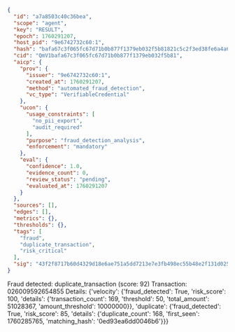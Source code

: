 ```json
{
  "id": "a7a8503c40c36bea",
  "scope": "agent",
  "key": "RESULT",
  "epoch": 1760291207,
  "host_pid": "9e6742732c60:1",
  "hash": "bafa67c3f065fc67d71b0b877f1379eb032f5b81821c5c2f3ed38fe6a4a68280",
  "cid": "QmV1bafa67c3f065fc67d71b0b877f1379eb032f5b81",
  "aicp": {
    "prov": {
      "issuer": "9e6742732c60:1",
      "created_at": 1760291207,
      "method": "automated_fraud_detection",
      "vc_type": "VerifiableCredential"
    },
    "ucon": {
      "usage_constraints": [
        "no_pii_export",
        "audit_required"
      ],
      "purpose": "fraud_detection_analysis",
      "enforcement": "mandatory"
    },
    "eval": {
      "confidence": 1.0,
      "evidence_count": 0,
      "review_status": "pending",
      "evaluated_at": 1760291207
    }
  },
  "sources": [],
  "edges": [],
  "metrics": {},
  "thresholds": {},
  "tags": [
    "fraud",
    "duplicate_transaction",
    "risk_critical"
  ],
  "sig": "43f2f8717b60d4329d18e6ae751a5dd7213e7e3fb498ec55b48e2f131d025914"
}
```

Fraud detected: duplicate_transaction (score: 92)
Transaction: 026009592654855
Details: {'velocity': {'fraud_detected': True, 'risk_score': 100, 'details': {'transaction_count': 169, 'threshold': 50, 'total_amount': 51028367, 'amount_threshold': 10000000}}, 'duplicate': {'fraud_detected': True, 'risk_score': 85, 'details': {'duplicate_count': 168, 'first_seen': 1760285765, 'matching_hash': '0ed93ea6dd0046b6'}}}